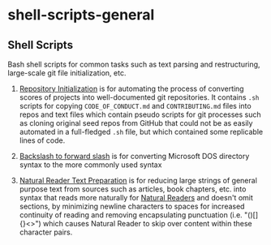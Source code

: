 # shell-scripts-general

## Shell Scripts

Bash shell scripts for common tasks such as text parsing and restructuring, large-scale git file initialization, etc.

1. [Repository Initialization](repository-initialization) is for automating the process of converting scores of projects into well-documented git repositories. It contains `.sh` scripts for copying `CODE_OF_CONDUCT.md` and `CONTRIBUTING.md` files into repos and text files which contain pseudo scripts for git processes such as cloning original seed repos from GitHub that could not be as easily automated in a full-fledged `.sh` file, but which contained some replicable lines of code.

2. [Backslash to forward slash](text-manipulation/slashes/backslash-to-forward-slash) is for converting Microsoft DOS directory syntax to the more commonly used syntax

3. [Natural Reader Text Preparation](text-manipulation/natural-reader-text-preparation) is for reducing large strings of general purpose text from sources such as articles, book chapters, etc. into syntax that reads more naturally for [Natural Readers](https://www.naturalreaders.com/online/) and doesn't omit sections, by minimizing newline characters to spaces for increased continuity of reading and removing encapsulating punctuation (i.e. "()[]{}<>") which causes Natural Reader to skip over content within these character pairs.
